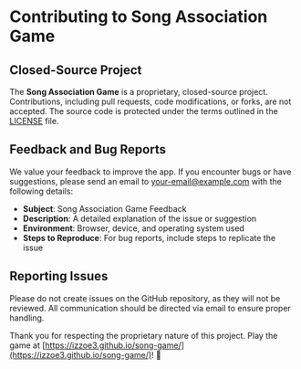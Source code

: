 # Contributing to Song Association Game

## Closed-Source Project

The **Song Association Game** is a proprietary, closed-source project. Contributions, including pull requests, code modifications, or forks, are not accepted. The source code is protected under the terms outlined in the [LICENSE](LICENSE) file.

## Feedback and Bug Reports

We value your feedback to improve the app. If you encounter bugs or have suggestions, please send an email to [your-email@example.com](mailto:your-email@example.com) with the following details:

- **Subject**: Song Association Game Feedback
- **Description**: A detailed explanation of the issue or suggestion
- **Environment**: Browser, device, and operating system used
- **Steps to Reproduce**: For bug reports, include steps to replicate the issue

## Reporting Issues

Please do not create issues on the GitHub repository, as they will not be reviewed. All communication should be directed via email to ensure proper handling.

Thank you for respecting the proprietary nature of this project. Play the game at [https://izzoe3.github.io/song-game/](https://izzoe3.github.io/song-game/)! 🎵